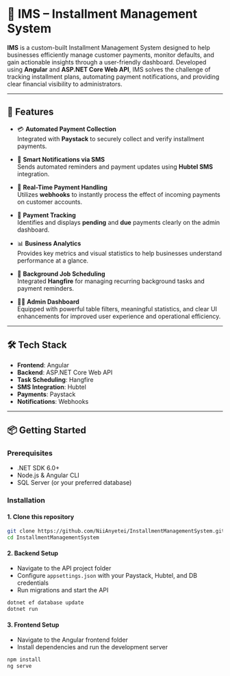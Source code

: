 # 📄 IMS – Installment Management System

**IMS** is a custom-built Installment Management System designed to help businesses efficiently manage customer payments, monitor defaults, and gain actionable insights through a user-friendly dashboard. Developed using **Angular** and **ASP.NET Core Web API**, IMS solves the challenge of tracking installment plans, automating payment notifications, and providing clear financial visibility to administrators.

---

## 🚀 Features

- 💳 **Automated Payment Collection**  
  Integrated with **Paystack** to securely collect and verify installment payments.

- 📲 **Smart Notifications via SMS**  
  Sends automated reminders and payment updates using **Hubtel SMS** integration.

- 🔄 **Real-Time Payment Handling**  
  Utilizes **webhooks** to instantly process the effect of incoming payments on customer accounts.

- 📅 **Payment Tracking**  
  Identifies and displays **pending** and **due** payments clearly on the admin dashboard.

- 📊 **Business Analytics**  
  Provides key metrics and visual statistics to help businesses understand performance at a glance.

- 🧩 **Background Job Scheduling**  
  Integrated **Hangfire** for managing recurring background tasks and payment reminders.

- 🧑‍💼 **Admin Dashboard**  
  Equipped with powerful table filters, meaningful statistics, and clear UI enhancements for improved user experience and operational efficiency.

---

## 🛠️ Tech Stack

- **Frontend**: Angular  
- **Backend**: ASP.NET Core Web API  
- **Task Scheduling**: Hangfire  
- **SMS Integration**: Hubtel  
- **Payments**: Paystack  
- **Notifications**: Webhooks  

---

## 📦 Getting Started

### Prerequisites

- .NET SDK 6.0+
- Node.js & Angular CLI
- SQL Server (or your preferred database)

### Installation

#### 1. Clone this repository

```bash
git clone https://github.com/NiiAnyetei/InstallmentManagementSystem.git
cd InstallmentManagementSystem
```

#### 2. Backend Setup

- Navigate to the API project folder  
- Configure `appsettings.json` with your Paystack, Hubtel, and DB credentials  
- Run migrations and start the API

```bash
dotnet ef database update
dotnet run
```

#### 3. Frontend Setup

- Navigate to the Angular frontend folder  
- Install dependencies and run the development server  

```bash
npm install
ng serve
```

